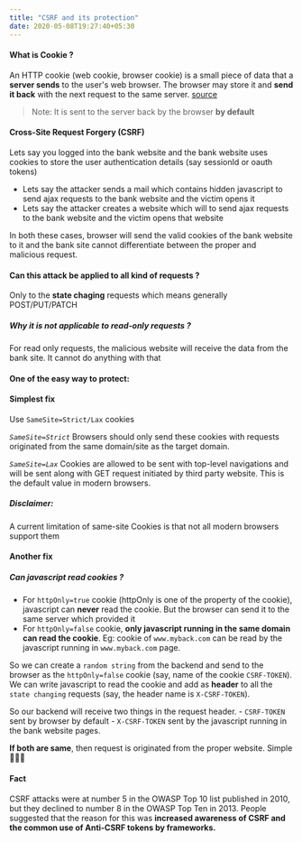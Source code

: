 ```yaml
---
title: "CSRF and its protection"
date: 2020-05-08T19:27:40+05:30
---
```


#### What is Cookie ?

An HTTP cookie (web cookie, browser cookie) is a small piece of data that a **server sends** to the user's web browser. The browser may store it and **send it back** with the next request to the same server. [source](https://developer.mozilla.org/en-US/docs/Web/HTTP/Cookies)

> Note: It is sent to the server back by the browser **by default**

#### Cross-Site Request Forgery (CSRF)

Lets say you logged into the bank website and the bank website uses cookies to store the user authentication details (say sessionId or oauth tokens)

- Lets say the attacker sends a mail which contains hidden javascript to send ajax requests to the bank website and the victim opens it
- Lets say the attacker creates a website which will to send ajax requests to the bank website and the victim opens that website

In both these cases, browser will send the valid cookies of the bank website to it and the bank site cannot differentiate between the proper and malicious request.

#### Can this attack be applied to all kind of requests ?

Only to the **state chaging** requests which means generally POST/PUT/PATCH

##### Why it is not applicable to read-only requests ?

For read only requests, the malicious website will receive the data from the bank site. It cannot do anything with that <have some doubts here>

#### One of the easy way to protect:

#### Simplest fix

Use `SameSite=Strict/Lax` cookies

*`SameSite=Strict`*
Browsers should only send these cookies with requests originated from the same domain/site as the target domain.

*`SameSite=Lax`*
Cookies are allowed to be sent with top-level navigations and will be sent along with GET request initiated by third party website. This is the default value in modern browsers.

##### Disclaimer:
A current limitation of same-site Cookies is that not all modern browsers support them

#### Another fix

##### Can javascript read cookies ?

- For `httpOnly=true` cookie (httpOnly is one of the property of the cookie), javascript can **never** read the cookie. But the browser can send it to the same server which provided it
- For `httpOnly=false` cookie, **only javascript running in the same domain can read the cookie**. Eg: cookie of `www.myback.com` can be read by the javascript running in `www.myback.com` page.

So we can create a `random string` from the backend and send to the browser as the `httpOnly=false` cookie (say, name of the cookie `CSRF-TOKEN`). We can write javascript to read the cookie and add as **header** to all the `state changing` requests (say, the header name is `X-CSRF-TOKEN`).

So our backend will receive two things in the request header.
    - `CSRF-TOKEN` sent by browser by default
    - `X-CSRF-TOKEN` sent by the javascript running in the bank website pages.

**If both are same**, then request is originated from the proper website. Simple 🥳🥳🥳


#### Fact
CSRF attacks were at number 5 in the OWASP Top 10 list published in 2010, but they declined to number 8 in the OWASP Top Ten in 2013. People suggested that the reason for this was **increased awareness of CSRF and the common use of Anti-CSRF tokens by frameworks.**
